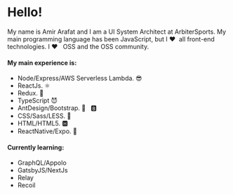 # Hello!

My name is Amir Arafat and I am a UI System Architect at ArbiterSports. My main programming language has been JavaScript, but I ❤️ &nbsp;all front-end technologies. I ❤️ &nbsp; OSS and the OSS community. 

#### My main experience is:
- Node/Express/AWS Serverless Lambda. 😎
- ReactJs. ⚛
- Redux. 🤖
- TypeScript 😈
- AntDesign/Bootstrap. 🐜 &nbsp; 🅱
- CSS/Sass/LESS. 💫
- HTML/HTML5. 🅷
- ReactNative/Expo. 📱

#### Currently learning:
- GraphQL/Appolo
- GatsbyJS/NextJs
- Relay
- Recoil


<!--
**amir5000/amir5000** is a ✨ _special_ ✨ repository because its `README.md` (this file) appears on your GitHub profile.

Here are some ideas to get you started:

- 🔭 I’m currently working on ...
- 🌱 I’m currently learning ...
- 👯 I’m looking to collaborate on ...
- 🤔 I’m looking for help with ...
- 💬 Ask me about ...
- 📫 How to reach me: ...
- 😄 Pronouns: ...
- ⚡ Fun fact: ...
-->
